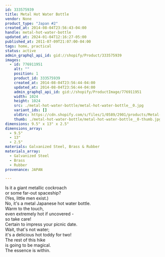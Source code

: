 ```yaml
---
id: 333575939
title: Metal Hot Water Bottle
vendor: None
product_type: "Japan #2"
created_at: 2014-08-04T23:56:43-04:00
handle: metal-hot-water-bottle
updated_at: 2024-01-04T12:16:27-05:00
published_at: 2011-07-09T21:07:00-04:00
tags: home, practical
status: active
admin_graphql_api_id: gid://shopify/Product/333575939
images:
  - id: 776911951
    alt: ""
    position: 1
    product_id: 333575939
    created_at: 2014-08-04T23:56:44-04:00
    updated_at: 2014-08-04T23:56:44-04:00
    admin_graphql_api_id: gid://shopify/ProductImage/776911951
    width: 1024
    height: 1024
    src: ./metal-hot-water-bottle/metal-hot-water-bottle__0.jpg
    variant_ids: []
    oldSrc: https://cdn.shopify.com/s/files/1/0589/2901/products/Metal-Hot-Water-Bottle.jpeg?v=1407211004
    thumb: ./metal-hot-water-bottle/metal-hot-water-bottle__0-thumb.jpg
dimensions: 9.5" x 13" x 2.5"
dimensions_array:
  - 9.5"
  - 13"
  - 2.5"
materials: Galvanized Steel, Brass & Rubber
materials_array:
  - Galvanized Steel
  - Brass
  - Rubber
provenance: JAPAN

---
```


Is it a giant metallic cockroach  
or some far-out spaceship?  
(Yes, little men exist.)  
No, it's a metal Japanese hot water bottle.  
Warm to the touch,  
even extremely hot if uncovered -  
so take care!  
Certain to impress your picnic date.  
Wait, that's not water;  
it's a delicious hot toddy for two!  
The rest of this hike  
is going to be magical.  
The essence is within.